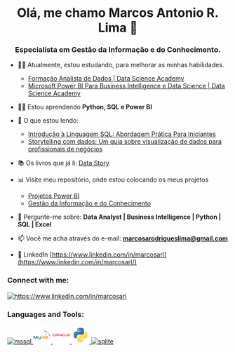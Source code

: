 <h1 align="center">Olá, me chamo Marcos Antonio R. Lima 🖖</h1>
<h3 align="center">Especialista em Gestão da Informação e do Conhecimento.</h3>

- 👨‍🎓 Atualmente, estou estudando, para melhorar as minhas habilidades.
  * [Formação Analista de Dados | Data Science Academy](https://www.datascienceacademy.com.br/bundle/formacao-analista-de-dados-40-lc)
  * [Microsoft Power BI Para Business Intelligence e Data Science | Data Science Academy](https://www.datascienceacademy.com.br/course/microsoft-power-bi-para-business-intelligence-e-data-science)

- 👨‍🎓 Estou aprendendo **Python, SQL e Power BI**

- 📕 O que estou lendo:
  * [Introdução à Linguagem SQL: Abordagem Prática Para Iniciantes](https://www.amazon.com.br/Introdu%C3%A7%C3%A3o-Linguagem-SQL-Abordagem-Iniciantes/dp/8575225014)
  * [Storytelling com dados: Um guia sobre visualização de dados para profissionais de negócios](https://www.amazon.com.br/Storytelling-com-Dados-Visualiza%C3%A7%C3%A3o-Profissionais/dp/8550804681)

- 📚 Os livros que já li: [Data Story](https://www.amazon.com.br/Data-Story-Explique-inspire-hist%C3%B3rias/dp/6555203013)
  
- 📊 Visite meu repositório, onde estou colocando os meus projetos
  * [Projetos Power BI](https://github.com/marcosarl/Power-BI)
  * [Gestão da Informação e do Conhecimento](https://github.com/marcosarl/Gestao-da-Informacao-e-do-Conhecimento)

- 💬 Pergunte-me sobre: **Data Analyst | Business Intelligence | Python | SQL | Excel**

- 📫 Você me acha através do e-mail: **marcosarodrigueslima@gmail.com**

- 🔗 LinkedIn [https://www.linkedin.com/in/marcosarl](https://www.linkedin.com/in/marcosarl/)

<h3 align="left">Connect with me:</h3>
<p align="left">
<a href="https://linkedin.com/in/marcosarl" target="blank"><img align="center" src="https://raw.githubusercontent.com/rahuldkjain/github-profile-readme-generator/master/src/images/icons/Social/linked-in-alt.svg" alt="https://www.linkedin.com/in/marcosarl" height="30" width="40" /></a>
</p>

<h3 align="left">Languages and Tools:</h3>
<p align="left"> <a href="https://www.microsoft.com/en-us/sql-server" target="_blank" rel="noreferrer"> <img src="https://www.svgrepo.com/show/303229/microsoft-sql-server-logo.svg" alt="mssql" width="40" height="40"/> </a> <a href="https://www.mysql.com/" target="_blank" rel="noreferrer"> <img src="https://raw.githubusercontent.com/devicons/devicon/master/icons/mysql/mysql-original-wordmark.svg" alt="mysql" width="40" height="40"/> </a> <a href="https://www.oracle.com/" target="_blank" rel="noreferrer"> <img src="https://raw.githubusercontent.com/devicons/devicon/master/icons/oracle/oracle-original.svg" alt="oracle" width="40" height="40"/> </a> <a href="https://www.python.org" target="_blank" rel="noreferrer"> <img src="https://raw.githubusercontent.com/devicons/devicon/master/icons/python/python-original.svg" alt="python" width="40" height="40"/> </a> <a href="https://www.sqlite.org/" target="_blank" rel="noreferrer"> <img src="https://www.vectorlogo.zone/logos/sqlite/sqlite-icon.svg" alt="sqlite" width="40" height="40"/> </a> </p>
